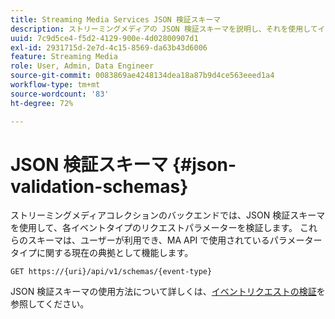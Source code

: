```yaml
---
title: Streaming Media Services JSON 検証スキーマ
description: ストリーミングメディアの JSON 検証スキーマを説明し、それを使用してイベントタイプごとに正しいリクエスト本文パラメーターを決定する方法を示します。
uuid: 7c9d5ce4-f5d2-4129-900e-4d02800907d1
exl-id: 2931715d-2e7d-4c15-8569-da63b43d6006
feature: Streaming Media
role: User, Admin, Data Engineer
source-git-commit: 0083869ae4248134dea18a87b9d4ce563eeed1a4
workflow-type: tm+mt
source-wordcount: '83'
ht-degree: 72%

---
```


# JSON 検証スキーマ {#json-validation-schemas}

ストリーミングメディアコレクションのバックエンドでは、JSON 検証スキーマを使用して、各イベントタイプのリクエストパラメーターを検証します。 これらのスキーマは、ユーザーが利用でき、MA API で使用されているパラメータータイプに関する現在の典拠として機能します。

`GET https://{uri}/api/v1/schemas/{event-type}`

JSON 検証スキーマの使用方法について詳しくは、[イベントリクエストの検証](../mc-api-impl/mc-api-validate-reqs.md)を参照してください。
